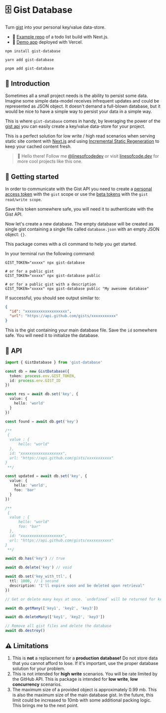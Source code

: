 # 🗄️ Gist Database

Turn [gist](https://gist.github.com/) into your personal key/value data-store.

- 🚀 [Example repo](https://github.com/TimMikeladze/gist-database-nextjs) of a todo list build with Next.js.
- 🔗 [Demo app]() deployed with Vercel.

```console
npm install gist-database

yarn add gist-database

pnpm add gist-database
```

## 🚪 Introduction

Sometimes all a small project needs is the ability to persist some data. Imagine some simple data-model receives infrequent updates and could be represented as JSON object. It doesn't demand a full-blown database, but it would be nice to have a simple way to persist your data in a simple way.

This is where `gist-database` comes in handy, by leveraging the power of the [gist api](https://gist.github.com/) you can easily create a key/value data-store for your project.

This is a perfect solution for low write / high read scenarios when serving static site content with [Next.js](https://nextjs.org/) and using [Incremental Static Regeneration](https://nextjs.org/docs/basic-features/data-fetching/incremental-static-regeneration) to keep your cached content fresh.

> 👋 Hello there! Follow me [@linesofcodedev](https://twitter.com/linesofcodedev) or visit [linesofcode.dev](https://linesofcode.dev) for more cool projects like this one.

## 🏃 Getting started

In order to communicate with the Gist API you need to create a [personal access token](https://docs.github.com/en/github/authenticating-to-github/creating-a-personal-access-token) with the `gist` scope or use the [beta tokens](https://github.com/settings/tokens?type=beta) with the `gist read/write scope`.

Save this token somewhere safe, you will need it to authenticate with the Gist API.

Now let's create a new database. The empty database will be created as single gist containing a single file called `database.json` with an empty JSON object: `{}`.

This package comes with a cli command to help you get started.

In your terminal run the following command:

```console
GIST_TOKEN="xxxxx" npx gist-database

# or for a public gist
GIST_TOKEN="xxxxx" npx gist-database public

# or for a public gist with a description
GIST_TOKEN="xxxxx" npx gist-database public "My awesome database"
```

If successful, you should see output similar to:

```json
{
  "id": "xxxxxxxxxxxxxxxxxxx",
  "url": "https://api.github.com/gists/xxxxxxxxxxx"
}
```

This is the gist containing your main database file. Save the `id` somewhere safe. You will need it to initialize the database.

## 📖 API

```ts
import { GistDatabase } from 'gist-database'

const db = new GistDatabase({
  token: process.env.GIST_TOKEN,
  id: process.env.GIST_ID
})

const res = await db.set('key', {
  value: {
    hello: 'world'
  }
})

const found = await db.get('key')

/**
 {
  value : {
      hello: "world"
  },
  id: "xxxxxxxxxxxxxxxxxxx",
  url: "https://api.github.com/gists/xxxxxxxxxxx"
}
 **/

const updated = await db.set('key', {
  value: {
    hello: 'world',
    foo: 'bar'
  }
})

/**
 {
  value : {
      hello: "world"
      foo: "bar"
  },
  id: "xxxxxxxxxxxxxxxxxxx",
  url: "https://api.github.com/gists/xxxxxxxxxxx"
}
 **/

await db.has('key') // true

await db.delete('key') // void

await db.set('key_with_ttl', {
  ttl: 1000, // 1 second
  description: "I'll expire soon and be deleted upon retrieval"
})

// Get or delete many keys at once. `undefined` will be returned for keys that don't exist.

await db.getMany(['key1', 'key2', 'key3'])

await db.deleteMany(['key1', 'key2', 'key3'])

// Remove all gist files and delete the database
await db.destroy()
```

## ⚠️ Limitations

1. This is **not** a replacement for a **production database!** Do not store data that you cannot afford to lose. If it's important, use the proper database solution for your problem.
1. This is not intended for **high write** scenarios. You will be rate limited by the GitHub API. This is package is intended for **low write**, **low concurrency** scenarios.
1. The maximum size of a provided object is approximately 0.99 mb. This is also the maximum size of the main database gist. In the future, this limit could be increased to 10mb with some additional packing logic. This brings me to the next point.
